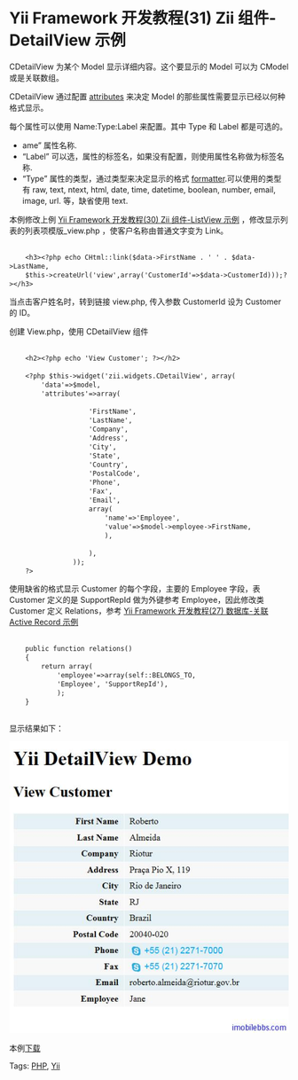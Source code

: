 # Yii Framework 开发教程(31) Zii 组件-DetailView 示例

CDetailView 为某个 Model 显示详细内容。这个要显示的 Model 可以为 CModel 或是关联数组。

CDetailView 通过配置 [attributes](http://www.yiiframework.com/doc/api/1.1/CDetailView#attributes) 来决定 Model 的那些属性需要显示已经以何种格式显示。

每个属性可以使用 Name:Type:Label 来配置。其中 Type 和 Label 都是可选的。

- ame” 属性名称.
- “Label” 可以选，属性的标签名，如果没有配置，则使用属性名称做为标签名称.
- “Type” 属性的类型，通过类型来决定显示的格式 [formatter](http://www.yiiframework.com/doc/api/1.1/CDetailView#formatter).可以使用的类型有 raw, text, ntext, html, date, time, datetime, boolean, number, email, image, url. 等，缺省使用 text.

本例修改上例 [Yii Framework 开发教程(30) Zii 组件-ListView 示例](http://www.imobilebbs.com/wordpress/archives/4069) ，修改显示列表的列表项模版_view.php ，使客户名称由普通文字变为 Link。

```

    <h3><?php echo CHtml::link($data->FirstName . ' ' . $data->LastName,
    $this->createUrl('view',array('CustomerId'=>$data->CustomerId)));?></h3>

```

当点击客户姓名时，转到链接 view.php, 传入参数 CustomerId 设为 Customer 的 ID。

创建 View.php，使用 CDetailView 组件

```
    
    <h2><?php echo 'View Customer'; ?></h2>
    
    <?php $this->widget('zii.widgets.CDetailView', array(
    	'data'=>$model,
    	'attributes'=>array(
    
    				'FirstName',
    				'LastName',
    				'Company',
    				'Address',
    				'City',
    				'State',
    				'Country',
    				'PostalCode',
    				'Phone',
    				'Fax',
    				'Email',
    				array(
    					'name'=>'Employee',
    					'value'=>$model->employee->FirstName,
    					),
    
    				),
    			));
    ?>

```

使用缺省的格式显示 Customer 的每个字段，主要的 Employee 字段，表 Customer 定义的是 SupportRepId 做为外键参考 Employee，因此修改类 Customer 定义 Relations，参考 [Yii Framework 开发教程(27) 数据库-关联 Active Record 示例](http://www.imobilebbs.com/wordpress/archives/4052)

```

    public function relations()
    {
    	return array(
    		'employee'=>array(self::BELONGS_TO,
    		'Employee', 'SupportRepId'),
    		);
    }
    

```

显示结果如下：

![picture31.1](images/31.1.jpg)

本例[下载](http://www.imobilebbs.com/download/yii/DetailViewDemo.zip)

Tags: [PHP](http://www.imobilebbs.com/wordpress/archives/tag/php), [Yii](http://www.imobilebbs.com/wordpress/archives/tag/yii)


